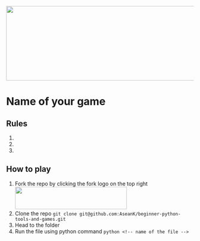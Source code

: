 <p align="center">
  <a href="https://github.com/AseanK/beginner-python-tools-and-games" target="_blank">
    <img src="../../images/logo.png" width = "2560px" height = "200px">
  </a>
</p>

# Name of your game
<!-- Game Rules -->
## Rules
1. 
2. 
3. 

## How to play
1. Fork the repo by clicking the fork logo on the top right <img src="../../images/fork.png" width="300" height="60">
2. Clone the repo `git clone git@github.com:AseanK/beginner-python-tools-and-games.git`
3. Head to the <!-- name of the folder --> folder
4. Run the file using python command `python <!-- name of the file -->`

<!-- You're welcome to add more things if you want eg. restriction, features, etc.-->
